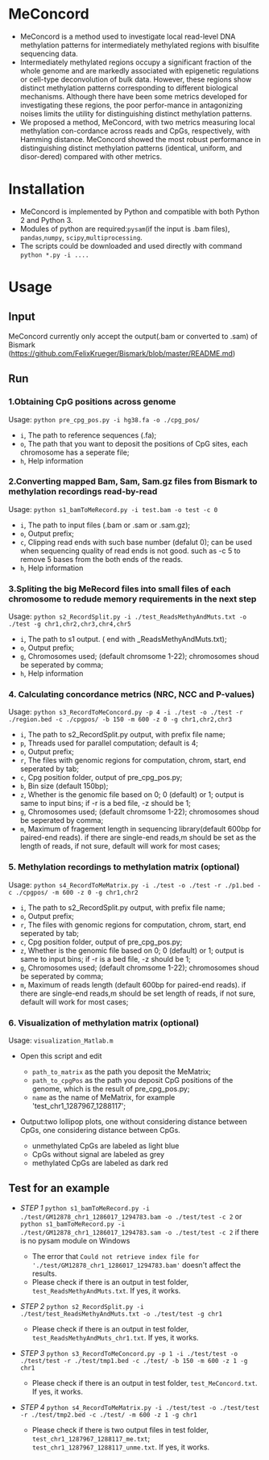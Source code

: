 
# MeConcord
* MeConcord is a method used to investigate local read-level DNA methylation patterns for intermediately methylated regions with bisulfite sequencing data.
* Intermediately methylated regions occupy a significant fraction of the whole genome and are markedly associated with epigenetic regulations or cell-type deconvolution of bulk data. However, these regions show distinct methylation patterns corresponding to different biological mechanisms. Although there have been some metrics developed for investigating these regions, the poor perfor-mance in antagonizing noises limits the utility for distinguishing distinct methylation patterns.
* We proposed a method, MeConcord, with two metrics measuring local methylation con-cordance across reads and CpGs, respectively, with Hamming distance. MeConcord showed the most robust performance in distinguishing distinct methylation patterns (identical, uniform, and disor-dered) compared with other metrics. 

# Installation
* MeConcord is implemented by Python and compatible with both Python 2 and Python 3. 
* Modules of python are required:`pysam`(if the input is .bam files), `pandas`,`numpy`, `scipy`,`multiprocessing`.
* The scripts could be downloaded and used directly with command `python *.py -i ....`


# Usage

## Input
MeConcord currently only accept the output(.bam or converted to .sam) of Bismark (https://github.com/FelixKrueger/Bismark/blob/master/README.md)

## Run
### 1.Obtaining CpG positions across genome
Usage: `python pre_cpg_pos.py -i hg38.fa -o ./cpg_pos/`
* `i`,  The path to reference sequences (.fa);
* `o`,  The path that you want to deposit the positions of CpG sites, each chromosome has a seperate file;
* `h`,  Help information

### 2.Converting mapped Bam, Sam, Sam.gz files from Bismark to methylation recordings read-by-read
Usage: `python s1_bamToMeRecord.py -i test.bam -o test -c 0`
* `i`,  The path to input files (.bam or .sam or .sam.gz);
* `o`,  Output prefix;
* `c`,  Clipping read ends with such base number (defalut 0); can be used when sequencing quality of read ends is not good. such as -c 5 to remove 5 bases from the both ends of the reads.
* `h`,  Help information

### 3.Spliting the big MeRecord files into small files of each chromosome to redude memory requirements in the next step
Usage: `python s2_RecordSplit.py -i ./test_ReadsMethyAndMuts.txt -o ./test -g chr1,chr2,chr3,chr4,chr5`
* `i`,  The path to s1 output. ( end with _ReadsMethyAndMuts.txt);
* `o`,  Output prefix;
* `g`,  Chromosomes used; (default chromsome 1-22); chromosomes shoud be seperated by comma;
* `h`,  Help information

### 4. Calculating concordance metrics (NRC, NCC and P-values)
Usage: `python s3_RecordToMeConcord.py -p 4 -i ./test -o ./test -r ./region.bed -c ./cpgpos/ -b 150 -m 600 -z 0 -g chr1,chr2,chr3`
* `i`,  The path to s2_RecordSplit.py output, with prefix file name;
* `p`,  Threads used for parallel computation; default is 4;
* `o`,  Output prefix;
* `r`,  The files with genomic regions for computation, chrom, start, end seperated by tab;
* `c`,  Cpg position folder, output of pre_cpg_pos.py;
* `b`,  Bin size (default 150bp);
* `z`,  Whether is the genomic file based on 0; 0 (default) or 1; output is same to input bins; if -r is a bed file, -z should be 1;
* `g`,  Chromosomes used; (default chromsome 1-22); chromosomes shoud be seperated by comma;
* `m`,  Maximum of fragement length in sequencing library(default 600bp for paired-end reads). if there are single-end reads,m should be set as the length of reads, if not sure, default will work for most cases;

### 5. Methylation recordings to methylation matrix (optional)
Usage: `python s4_RecordToMeMatrix.py -i ./test -o ./test -r ./p1.bed -c ./cpgpos/ -m 600 -z 0 -g chr1,chr2`
* `i`,  The path to s2_RecordSplit.py output, with prefix file name;
* `o`,  Output prefix;
* `r`,  The files with genomic regions for computation, chrom, start, end seperated by tab;
* `c`,  Cpg position folder, output of pre_cpg_pos.py;
* `z`,  Whether is the genomic file based on 0; 0 (default) or 1; output is same to input bins; if -r is a bed file, -z should be 1;
* `g`,  Chromosomes used; (default chromsome 1-22); chromosomes shoud be seperated by comma;
* `m`,  Maximum of reads length (default 600bp for paired-end reads). if there are single-end reads,m should be set length of reads, if not sure, default will work for most cases;

### 6. Visualization of methylation matrix (optional)
Usage: `visualization_Matlab.m`
* Open this script and edit
	* `path_to_matrix` as the path you deposit the MeMatrix;
	* `path_to_cpgPos` as the path you deposit CpG positions of the genome, which is the result of pre_cpg_pos.py;
	* `name` as the name of MeMatrix, for example 'test_chr1_1287967_1288117';

* Output:two lollipop plots, one without considering distance between CpGs, one considering distance between CpGs.
	* unmethylated CpGs are labeled as light blue
	* CpGs without signal are labeled as grey
	* methylated CpGs are labeled as dark red

## Test for an example
* *STEP 1* `python s1_bamToMeRecord.py -i ./test/GM12878_chr1_1286017_1294783.bam -o ./test/test -c 2` or `python s1_bamToMeRecord.py -i ./test/GM12878_chr1_1286017_1294783.sam -o ./test/test -c 2` if there is no pysam module on Windows

	* The error that `Could not retrieve index file for './test/GM12878_chr1_1286017_1294783.bam'` doesn't affect the results.
	* Please check if there is an output in test folder, `test_ReadsMethyAndMuts.txt`. If yes, it works.
* *STEP 2* `python s2_RecordSplit.py -i ./test/test_ReadsMethyAndMuts.txt -o ./test/test -g chr1`

	* Please check if there is an output in test folder, `test_ReadsMethyAndMuts_chr1.txt`. If yes, it works.
* *STEP 3* `python s3_RecordToMeConcord.py -p 1 -i ./test/test -o ./test/test -r ./test/tmp1.bed -c ./test/ -b 150 -m 600 -z 1 -g chr1`

	* Please check if there is an output in test folder, `test_MeConcord.txt`. If yes, it works.
* *STEP 4* `python s4_RecordToMeMatrix.py -i ./test/test -o ./test/test -r ./test/tmp2.bed -c ./test/ -m 600 -z 1 -g chr1`

	* Please check if there is two output files in test folder, `test_chr1_1287967_1288117_me.txt`; `test_chr1_1287967_1288117_unme.txt`. If yes, it works.
